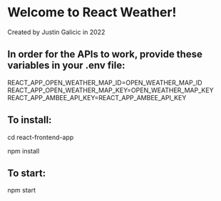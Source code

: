 # Welcome to React Weather!
Created by Justin Galicic in 2022

## In order for the APIs to work, provide these variables in your .env file:
REACT_APP_OPEN_WEATHER_MAP_ID=OPEN_WEATHER_MAP_ID
REACT_APP_OPEN_WEATHER_MAP_KEY=OPEN_WEATHER_MAP_KEY
REACT_APP_AMBEE_API_KEY=REACT_APP_AMBEE_API_KEY

## To install:
cd react-frontend-app

npm install

## To start:
npm start
